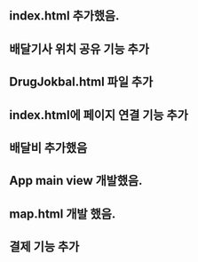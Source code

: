 ## index.html 추가했음.

## 배달기사 위치 공유 기능 추가

## DrugJokbal.html 파일 추가

## index.html에 페이지 연결 기능 추가

## 배달비 추가했음

## App main view 개발했음.

## map.html 개발 했음.

## 결제 기능 추가
